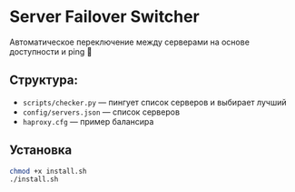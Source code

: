 # Server Failover Switcher

Автоматическое переключение между серверами на основе доступности и ping 🧠

## Структура:
- `scripts/checker.py` — пингует список серверов и выбирает лучший
- `config/servers.json` — список серверов
- `haproxy.cfg` — пример балансира

## Установка

```bash
chmod +x install.sh
./install.sh
